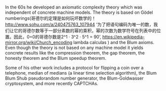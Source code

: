In the 60s he developed an axiomatic complexity theory which was independent of concrete machine models. The theory is based on Gödel numberings(哥德尔的定理是如何玩坏数学的！http://www.sohu.com/a/240475763_107944 ‘为了把语句编码为唯一的数，我们让它的哥德尔数等于一部分素数的幂的乘积，幂的次数为数学符号在列表中的位置。因此，0=0的哥德尔数是2^1 · 3^2 · 5^1 = 90’, https://en.wikipedia-mirror.org/wiki/Church_encoding lambda calculas ) and the Blum axioms. Even though the theory is not based on any machine model it yields concrete results like the compression theorem, the gap theorem, the honesty theorem and the Blum speedup theorem.

Some of his other work includes a protocol for flipping a coin over a telephone, median of medians (a linear time selection algorithm), the Blum Blum Shub pseudorandom number generator, the Blum-Goldwasser cryptosystem, and more recently CAPTCHAs.
